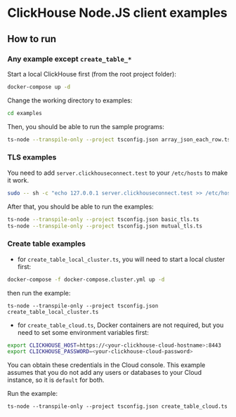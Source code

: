# ClickHouse Node.JS client examples

## How to run

### Any example except `create_table_*`

Start a local ClickHouse first (from the root project folder):

```sh
docker-compose up -d
```

Change the working directory to examples:

```sh
cd examples
```

Then, you should be able to run the sample programs:

```sh
ts-node --transpile-only --project tsconfig.json array_json_each_row.ts
```

### TLS examples

You need to add `server.clickhouseconnect.test` to your `/etc/hosts` to make it work.

```bash
sudo -- sh -c "echo 127.0.0.1 server.clickhouseconnect.test >> /etc/hosts"
```

After that, you should be able to run the examples:

```bash
ts-node --transpile-only --project tsconfig.json basic_tls.ts
ts-node --transpile-only --project tsconfig.json mutual_tls.ts
```

### Create table examples

- for `create_table_local_cluster.ts`, you will need to start a local cluster first:

```sh
docker-compose -f docker-compose.cluster.yml up -d
```

then run the example:

```
ts-node --transpile-only --project tsconfig.json create_table_local_cluster.ts
```

- for `create_table_cloud.ts`, Docker containers are not required, but you need to set some environment variables first:

```sh
export CLICKHOUSE_HOST=https://<your-clickhouse-cloud-hostname>:8443
export CLICKHOUSE_PASSWORD=<your-clickhouse-cloud-password>
```

You can obtain these credentials in the Cloud console.
This example assumes that you do not add any users or databases
to your Cloud instance, so it is `default` for both.

Run the example:

```
ts-node --transpile-only --project tsconfig.json create_table_cloud.ts
```
